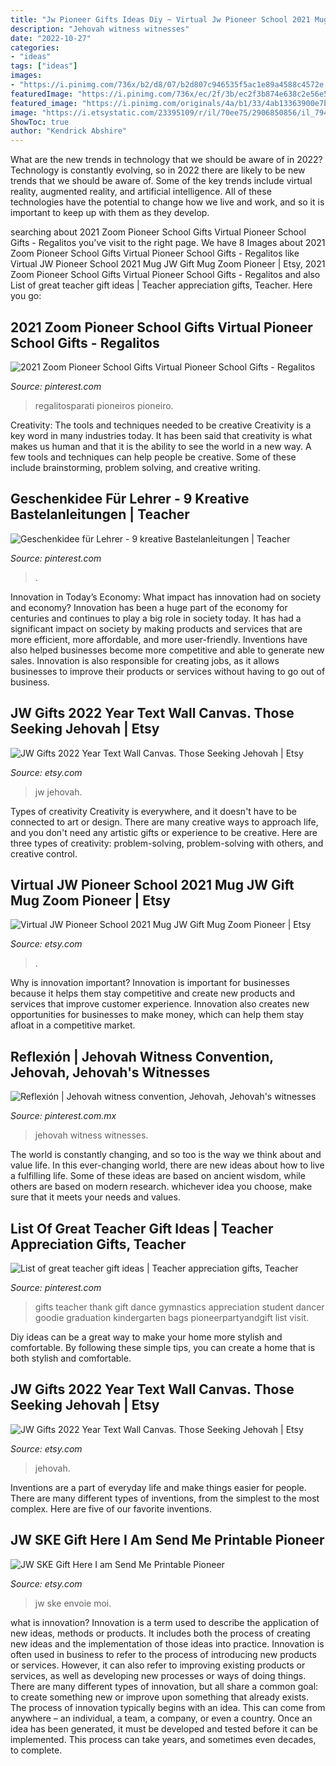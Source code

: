 ```yaml
---
title: "Jw Pioneer Gifts Ideas Diy ~ Virtual Jw Pioneer School 2021 Mug Jw Gift Mug Zoom Pioneer"
description: "Jehovah witness witnesses"
date: "2022-10-27"
categories:
- "ideas"
tags: ["ideas"]
images:
- "https://i.pinimg.com/736x/b2/d8/07/b2d807c946535f5ac1e89a4588c4572e.jpg"
featuredImage: "https://i.pinimg.com/736x/ec/2f/3b/ec2f3b874e638c2e56e5fda61122cf60.jpg"
featured_image: "https://i.pinimg.com/originals/4a/b1/33/4ab13363900e7ba6bd6ea13216891a0a.jpg"
image: "https://i.etsystatic.com/23395109/r/il/70ee75/2906850856/il_794xN.2906850856_rfhr.jpg"
ShowToc: true
author: "Kendrick Abshire"
---
```



What are the new trends in technology that we should be aware of in 2022?
Technology is constantly evolving, so in 2022 there are likely to be new trends that we should be aware of. Some of the key trends include virtual reality, augmented reality, and artificial intelligence. All of these technologies have the potential to change how we live and work, and so it is important to keep up with them as they develop.

	

		
searching about 2021 Zoom Pioneer School Gifts Virtual Pioneer School Gifts - Regalitos you've visit to the right page. We have 8 Images about 2021 Zoom Pioneer School Gifts Virtual Pioneer School Gifts - Regalitos like Virtual JW Pioneer School 2021 Mug JW Gift Mug Zoom Pioneer | Etsy, 2021 Zoom Pioneer School Gifts Virtual Pioneer School Gifts - Regalitos and also List of great teacher gift ideas | Teacher appreciation gifts, Teacher. Here you go:
		
    
## 2021 Zoom Pioneer School Gifts Virtual Pioneer School Gifts - Regalitos

<img loading=lazy src="https://i.pinimg.com/736x/b2/d8/07/b2d807c946535f5ac1e89a4588c4572e.jpg" onerror="this.onerror=null;this.src='https://tse3.mm.bing.net/th?id=OIP.nNoGYRZudkEuaffmu9rt-gHaFm&amp;pid=15.1';" alt="2021 Zoom Pioneer School Gifts Virtual Pioneer School Gifts - Regalitos">

_Source: pinterest.com_

>regalitosparati pioneiros pioneiro. 

	

Creativity: The tools and techniques needed to be creative
Creativity is a key word in many industries today. It has been said that creativity is what makes us human and that it is the ability to see the world in a new way. A few tools and techniques can help people be creative. Some of these include brainstorming, problem solving, and creative writing.

    
## Geschenkidee Für Lehrer - 9 Kreative Bastelanleitungen | Teacher

<img loading=lazy src="https://i.pinimg.com/736x/ec/2f/3b/ec2f3b874e638c2e56e5fda61122cf60.jpg" onerror="this.onerror=null;this.src='https://tse1.mm.bing.net/th?id=OIP.y1_X8TNYUAKeDtFEF8HDYgHaIV&amp;pid=15.1';" alt="Geschenkidee für Lehrer - 9 kreative Bastelanleitungen | Teacher">

_Source: pinterest.com_

>. 

	

Innovation in Today’s Economy: What impact has innovation had on society and economy?
Innovation has been a huge part of the economy for centuries and continues to play a big role in society today. It has had a significant impact on society by making products and services that are more efficient, more affordable, and more user-friendly. Inventions have also helped businesses become more competitive and able to generate new sales. Innovation is also responsible for creating jobs, as it allows businesses to improve their products or services without having to go out of business.

    
## JW Gifts 2022 Year Text Wall Canvas. Those Seeking Jehovah | Etsy

<img loading=lazy src="https://i.etsystatic.com/32556761/r/il/596e47/3537082637/il_1588xN.3537082637_1gcr.jpg" onerror="this.onerror=null;this.src='https://tse1.mm.bing.net/th?id=OIP.RddRfLCFmCAYsPUWGxbaOQHaFh&amp;pid=15.1';" alt="JW Gifts 2022 Year Text Wall Canvas. Those Seeking Jehovah | Etsy">

_Source: etsy.com_

>jw jehovah. 

	

Types of creativity
Creativity is everywhere, and it doesn't have to be connected to art or design. There are many creative ways to approach life, and you don't need any artistic gifts or experience to be creative. Here are three types of creativity: problem-solving, problem-solving with others, and creative control.

    
## Virtual JW Pioneer School 2021 Mug JW Gift Mug Zoom Pioneer | Etsy

<img loading=lazy src="https://i.etsystatic.com/23395109/r/il/70ee75/2906850856/il_794xN.2906850856_rfhr.jpg" onerror="this.onerror=null;this.src='https://tse4.mm.bing.net/th?id=OIP.w6m6QknLIUZTx-aOf8TtJAHaHa&amp;pid=15.1';" alt="Virtual JW Pioneer School 2021 Mug JW Gift Mug Zoom Pioneer | Etsy">

_Source: etsy.com_

>. 

	

Why is innovation important?
Innovation is important for businesses because it helps them stay competitive and create new products and services that improve customer experience. Innovation also creates new opportunities for businesses to make money, which can help them stay afloat in a competitive market.

    
## Reflexión | Jehovah Witness Convention, Jehovah, Jehovah&#039;s Witnesses

<img loading=lazy src="https://i.pinimg.com/originals/4a/b1/33/4ab13363900e7ba6bd6ea13216891a0a.jpg" onerror="this.onerror=null;this.src='https://tse4.mm.bing.net/th?id=OIP.eP1F6kxVXJQJ8LFHNfncbAHaFU&amp;pid=15.1';" alt="Reflexión | Jehovah witness convention, Jehovah, Jehovah&#039;s witnesses">

_Source: pinterest.com.mx_

>jehovah witness witnesses. 

	

The world is constantly changing, and so too is the way we think about and value life. In this ever-changing world, there are new ideas about how to live a fulfilling life. Some of these ideas are based on ancient wisdom, while others are based on modern research. whichever idea you choose, make sure that it meets your needs and values.

    
## List Of Great Teacher Gift Ideas | Teacher Appreciation Gifts, Teacher

<img loading=lazy src="https://i.pinimg.com/originals/fb/ae/a9/fbaea9f715f11073d50f75d95a155ac6.jpg" onerror="this.onerror=null;this.src='https://tse1.mm.bing.net/th?id=OIP.POGqQp0z-burvlojIvsw5wHaJ7&amp;pid=15.1';" alt="List of great teacher gift ideas | Teacher appreciation gifts, Teacher">

_Source: pinterest.com_

>gifts teacher thank gift dance gymnastics appreciation student dancer goodie graduation kindergarten bags pioneerpartyandgift list visit. 

	

Diy ideas can be a great way to make your home more stylish and comfortable. By following these simple tips, you can create a home that is both stylish and comfortable.

    
## JW Gifts 2022 Year Text Wall Canvas. Those Seeking Jehovah | Etsy

<img loading=lazy src="https://i.etsystatic.com/32556761/r/il/eb74be/3523220872/il_1140xN.3523220872_2hrm.jpg" onerror="this.onerror=null;this.src='https://tse3.mm.bing.net/th?id=OIP.6jQXJg1VnZ7hpjCnACCl8gHaHe&amp;pid=15.1';" alt="JW Gifts 2022 Year Text Wall Canvas. Those Seeking Jehovah | Etsy">

_Source: etsy.com_

>jehovah. 

	

Inventions are a part of everyday life and make things easier for people. There are many different types of inventions, from the simplest to the most complex. Here are five of our favorite inventions.

    
## JW SKE Gift Here I Am Send Me Printable Pioneer

<img loading=lazy src="https://img.etsystatic.com/il/8147e1/1168112953/il_570xN.1168112953_jte4.jpg" onerror="this.onerror=null;this.src='https://tse4.mm.bing.net/th?id=OIP.hWaLL6BUECwAcedAXbYJtwHaJU&amp;pid=15.1';" alt="JW SKE Gift Here I am Send Me Printable Pioneer">

_Source: etsy.com_

>jw ske envoie moi. 

	

what is innovation?
Innovation is a term used to describe the application of new ideas, methods or products. It includes both the process of creating new ideas and the implementation of those ideas into practice. Innovation is often used in business to refer to the process of introducing new products or services. However, it can also refer to improving existing products or services, as well as developing new processes or ways of doing things.
There are many different types of innovation, but all share a common goal: to create something new or improve upon something that already exists. The process of innovation typically begins with an idea. This can come from anywhere – an individual, a team, a company, or even a country. Once an idea has been generated, it must be developed and tested before it can be implemented. This process can take years, and sometimes even decades, to complete.

